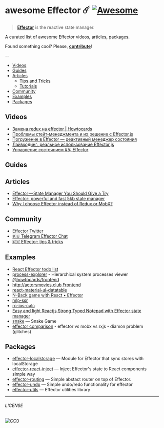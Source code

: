 # awesome Effector ☄️ [![Awesome](https://cdn.rawgit.com/sindresorhus/awesome/d7305f38d29fed78fa85652e3a63e154dd8e8829/media/badge.svg)](https://github.com/sindresorhus/awesome)

> [**Effector**](https://effector.now.sh/) is the reactive state manager. 

A curated list of awesome Effector videos, articles, packages.

Found something cool? Please, **[contribute](contributing.md)**!

--

* [Videos](#videos) 
* [Guides](#guides) 
* [Articles](#articles) 
  * [Tips and Tricks](#tips-and-tricks)
  * [Tutorials](#tutorials)
* [Community](#community) 
* [Examples](#examples)
* [Packages](#packages)

## Videos
- [Замена redux на effector | Howtocards](https://www.youtube.com/watch?v=IXicdkQchTk)
- [Проблемы стейт-менеджмента и их решение с Effector.js](https://www.youtube.com/watch?v=48XSmEIqbkI)
- [Погружение в Effector — реактивный менеджер состояния](https://www.youtube.com/watch?v=cZcHF8a2ZA4)
- [Лайвкодинг: реальное использование Effector.js](https://www.youtube.com/watch?v=fbtElWjOXV0)
- [Управление состоянием #5: Effector](https://www.youtube.com/watch?v=fdjc5ZPckNo)

## Guides

## Articles
- [Effector — State Manager You Should Give a Try](https://itnext.io/effector-state-manager-you-should-give-a-try-b46b917e51cc)
- [Effector: powerful and fast 5kb state manager](https://codeburst.io/effector-state-manager-6ee2e72e8e0b)
- [Why I choose Effector instead of Redux or MobX?](https://dev.to/lessmess/why-i-choose-effector-instead-of-redux-or-mobx-3dl7)

## Community
- [Effector Twitter](https://twitter.com/EffectorJS)
- [:ru: Telegram Effector Chat](https://t.me/effector_ru)
- [:ru: Effector: tips & tricks](https://t.me/effector_tips_ru)

## Examples
- [React Effector todo list](https://codesandbox.io/s/sad-darwin-qq3pq)
- [process-explorer](https://github.com/lessmess-dev/process-explorer) - Hierarchical system processes viewer
- [@howtocards/frontend](https://github.com/howtocards/frontend)
- [http://actorsmovies.club Frontend](https://github.com/today-/actorsmovies/)
- [react-material-ui-datatable](https://github.com/DTupalov/react-material-ui-datatable)
- [N-Back game with React • Effector](https://github.com/R9c8/n-back-training)
- [mlp-ssr](https://github.com/maxmitko/mlp-ssr)
- [rn-ios-calc](https://github.com/niksmr/rn-ios-calc)
- [Easy and light Reactjs Strong Typed Notepad with Effector state manager](https://github.com/paurock/Strong-Typed-Notepad-Reactjs-w-Effector)
- [snake](https://github.com/userbq201/snake) — Snake Game
- [effector comparison](https://codesandbox.io/s/effector-comparison-r9qy2) - effector vs mobx vs rxjs - diamon problem (glitches)

## Packages
- [effector-localstorage](https://github.com/lessmess-dev/effector-localstorage) — Module for Effector that sync stores with localStorage
- [effector-react-inject](https://github.com/today-/effector-react-inject) — Inject Effector's state to React components simple way
- [effector-routing](https://github.com/Kelin2025/effector-routing) — Simple abstact router on top of Effector.
- [effector-undo](https://github.com/tanyaisinmybed/effector-undo) — Simple undo/redo functionality for effector
- [effector-utils](https://github.com/Kelin2025/effector-utils) — Effector utilities library



---

###### LICENSE

[![CC0](http://mirrors.creativecommons.org/presskit/buttons/88x31/svg/cc-zero.svg)](http://creativecommons.org/publicdomain/zero/1.0/)
